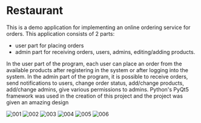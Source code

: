 # Restaurant
This is a demo application for implementing an online ordering service for orders. This application consists of 2 parts: 
  - user part for placing orders
  - admin part for receiving orders, users, admins, editing/adding products. 

In the user part of the program, each user can place an order from the available products after registering in the system or after logging into the system. 
In the admin part of the program, it is possible to receive orders, send notifications to users, change order status, add/change products, add/change admins, give various permissions to admins.
Python's PyQt5 framework was used in the creation of this project and the project was given an amazing design

![001](https://user-images.githubusercontent.com/86433203/231449953-77e76981-404b-44b4-b7a3-94fded7c4f46.png)
![002](https://user-images.githubusercontent.com/86433203/231449966-f10c45c7-528b-482d-b691-6659ee524266.png)
![003](https://user-images.githubusercontent.com/86433203/231449972-717ef5dd-8650-4ff8-a84f-df90ae930f12.png)
![004](https://user-images.githubusercontent.com/86433203/231449978-247b6de8-2719-4da2-ae89-dc2115828b53.png)
![005](https://user-images.githubusercontent.com/86433203/231449989-a85b2d8f-83c7-43e3-9472-bf29ddcd18d8.png)
![006](https://user-images.githubusercontent.com/86433203/231449996-08e65811-4333-464a-a0d6-a77624d672e1.png)
